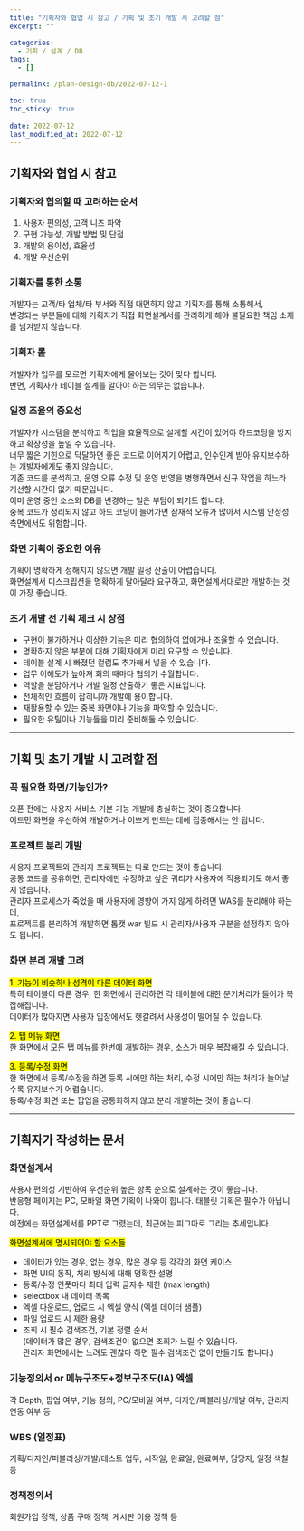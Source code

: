 ```yaml
---
title: "기획자와 협업 시 참고 / 기획 및 초기 개발 시 고려할 점"
excerpt: ""

categories:
  - 기획 / 설계 / DB
tags:
  - []

permalink: /plan-design-db/2022-07-12-1

toc: true
toc_sticky: true
 
date: 2022-07-12
last_modified_at: 2022-07-12
---
```


## 기획자와 협업 시 참고

### 기획자와 협의할 때 고려하는 순서
1. 사용자 편의성, 고객 니즈 파악
2. 구현 가능성, 개발 방법 및 단점
3. 개발의 용이성, 효율성
4. 개발 우선순위

### 기획자를 통한 소통
개발자는 고객/타 업체/타 부서와 직접 대면하지 않고 기획자를 통해 소통해서,  
변경되는 부분들에 대해 기획자가 직접 화면설계서를 관리하게 해야 불필요한 책임 소재를 넘겨받지 않습니다.

### 기획자 롤
개발자가 업무를 모르면 기획자에게 물어보는 것이 맞다 합니다.  
반면, 기획자가 테이블 설계를 알아야 하는 의무는 없습니다.

### 일정 조율의 중요성
개발자가 시스템을 분석하고 작업을 효율적으로 설계할 시간이 있어야 하드코딩을 방지하고 확장성을 높일 수 있습니다.  
너무 짧은 기힌으로 닥달하면 좋은 코드로 이어지기 어렵고, 인수인계 받아 유지보수하는 개발자에게도 좋지 않습니다.  
기존 코드를 분석하고, 운영 오류 수정 및 운영 반영을 병행하면서 신규 작업을 하느라 개선할 시간이 없기 때문입니다.  
이미 운영 중인 소스와 DB를 변경하는 일은 부담이 되기도 합니다.  
중복 코드가 정리되지 않고 하드 코딩이 늘어가면 잠재적 오류가 많아서 시스템 안정성 측면에서도 위험합니다.

### 화면 기획이 중요한 이유
기획이 명확하게 정해지지 않으면 개발 일정 산출이 어렵습니다.  
화면설계서 디스크립션을 명확하게 달아달라 요구하고, 화면설계서대로만 개발하는 것이 가장 좋습니다.

### 초기 개발 전 기획 체크 시 장점
- 구현이 불가하거나 이상한 기능은 미리 협의하여 없애거나 조율할 수 있습니다.
- 명확하지 않은 부분에 대해 기획자에게 미리 요구할 수 있습니다.
- 테이블 설계 시 빠졌던 컬럼도 추가해서 넣을 수 있습니다.
- 업무 이해도가 높아져 회의 때마다 협의가 수월합니다.
- 역할을 분담하거나 개발 일정 산출하기 좋은 지표입니다.
- 전체적인 흐름이 잡히니까 개발에 용이합니다.
- 재활용할 수 있는 중복 화면이나 기능을 파악할 수 있습니다.
- 필요한 유틸이나 기능들을 미리 준비해둘 수 있습니다.

---

## 기획 및 초기 개발 시 고려할 점

### 꼭 필요한 화면/기능인가?
오픈 전에는 사용자 서비스 기본 기능 개발에 충실하는 것이 중요합니다.  
어드민 화면을 우선하여 개발하거나 이쁘게 만드는 데에 집중해서는 안 됩니다.

### 프로젝트 분리 개발
사용자 프로젝트와 관리자 프로젝트는 따로 만드는 것이 좋습니다.  
공통 코드를 공유하면, 관리자에만 수정하고 싶은 쿼리가 사용자에 적용되기도 해서 좋지 않습니다.  
관리자 프로세스가 죽었을 때 사용자에 영향이 가지 않게 하려면 WAS를 분리해야 하는데,  
프로젝트를 분리하여 개발하면 톰캣 war 빌드 시 관리자/사용자 구분을 설정하지 않아도 됩니다.

### 화면 분리 개발 고려
<mark>1. 기능이 비슷하나 성격이 다른 데이터 화면</mark>  
특히 테이블이 다른 경우, 한 화면에서 관리하면 각 테이블에 대한 분기처리가 들어가 복잡해집니다.  
데이터가 많아지면 사용자 입장에서도 헷갈려서 사용성이 떨어질 수 있습니다.  

<mark>2. 탭 메뉴 화면</mark>  
한 화면에서 모든 탭 메뉴를 한번에 개발하는 경우, 소스가 매우 복잡해질 수 있습니다.

<mark>3. 등록/수정 화면</mark>  
한 화면에서 등록/수정을 하면 등록 시에만 하는 처리, 수정 시에만 하는 처리가 늘어날수록 유지보수가 어렵습니다.  
등록/수정 화면 또는 팝업을 공통화하지 않고 분리 개발하는 것이 좋습니다.

---

## 기획자가 작성하는 문서
### 화면설계서
사용자 편의성 기반하여 우선순위 높은 항목 순으로 설계하는 것이 좋습니다.  
반응형 페이지는 PC, 모바일 화면 기획이 나와야 힙니다. 태블릿 기획은 필수가 아닙니다.  
예전에는 화면설계서를 PPT로 그렸는데, 최근에는 피그마로 그리는 추세입니다.

<mark>화면설계서에 명시되어야 할 요소들</mark>
- 데이터가 있는 경우, 없는 경우, 많은 경우 등 각각의 화면 케이스
- 화면 UI의 동작, 처리 방식에 대해 명확한 설명
- 등록/수정 인풋마다 최대 입력 글자수 제한 (max length)
- selectbox 내 데이터 목록
- 엑셀 다운로드, 업로드 시 엑셀 양식 (엑셀 데이터 샘플)
- 파일 업로드 시 제한 용량
- 조회 시 필수 검색조건, 기본 정렬 순서  
(데이터가 많은 경우, 검색조건이 없으면 조회가 느릴 수 있습니다.  
관리자 화면에서는 느려도 괜찮다 하면 필수 검색조건 없이 만들기도 합니다.)

### 기능정의서 or 메뉴구조도+정보구조도(IA) 엑셀
각 Depth, 팝업 여부, 기능 정의, PC/모바일 여부, 디자인/퍼블리싱/개발 여부, 관리자 연동 여부 등

### WBS (일정표)
기획/디자인/퍼블리싱/개발/테스트 업무, 시작일, 완료일, 완료여부, 담당자, 일정 색칠 등

### 정책정의서
회원가입 정책, 상품 구매 정책, 게시판 이용 정책 등

